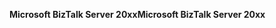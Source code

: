 <span data-ttu-id="61cfb-101">**Microsoft BizTalk Server 20xx**</span><span class="sxs-lookup"><span data-stu-id="61cfb-101">**Microsoft BizTalk Server 20xx**</span></span>